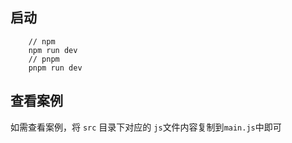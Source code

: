 
## 启动

```
    // npm
    npm run dev
    // pnpm
    pnpm run dev
```

## 查看案例

如需查看案例，将 `src` 目录下对应的 `js`文件内容复制到`main.js`中即可

